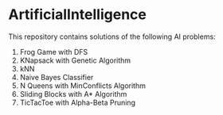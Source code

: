 # ArtificialIntelligence

This repository contains solutions of the following AI problems:

1. Frog Game with DFS
2. KNapsack with Genetic Algorithm
3. kNN
4. Naive Bayes Classifier
5. N Queens with MinConflicts Algorithm
6. Sliding Blocks with A* Algorithm
7. TicTacToe with Alpha-Beta Pruning